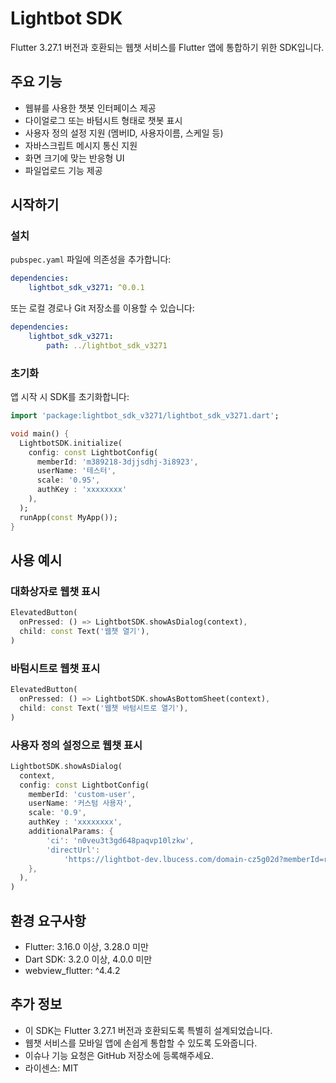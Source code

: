 <!--
This README describes the package. If you publish this package to pub.dev,
this README's contents appear on the landing page for your package.

For information about how to write a good package README, see the guide for
[writing package pages](https://dart.dev/tools/pub/writing-package-pages).

For general information about developing packages, see the Dart guide for
[creating packages](https://dart.dev/guides/libraries/create-packages)
and the Flutter guide for
[developing packages and plugins](https://flutter.dev/to/develop-packages).
-->

# Lightbot SDK

Flutter 3.27.1 버전과 호환되는 웹챗 서비스를 Flutter 앱에 통합하기 위한 SDK입니다.

## 주요 기능

-   웹뷰를 사용한 챗봇 인터페이스 제공
-   다이얼로그 또는 바텀시트 형태로 챗봇 표시
-   사용자 정의 설정 지원 (멤버ID, 사용자이름, 스케일 등)
-   자바스크립트 메시지 통신 지원
-   화면 크기에 맞는 반응형 UI
-   파일업로드 기능 제공 

## 시작하기

### 설치

`pubspec.yaml` 파일에 의존성을 추가합니다:

```yaml
dependencies:
    lightbot_sdk_v3271: ^0.0.1
```

또는 로컬 경로나 Git 저장소를 이용할 수 있습니다:

```yaml
dependencies:
    lightbot_sdk_v3271:
        path: ../lightbot_sdk_v3271
```

### 초기화

앱 시작 시 SDK를 초기화합니다:

```dart
import 'package:lightbot_sdk_v3271/lightbot_sdk_v3271.dart';

void main() {
  LightbotSDK.initialize(
    config: const LightbotConfig(
      memberId: 'm389218-3djjsdhj-3i8923',
      userName: '테스터',
      scale: '0.95',
      authKey : 'xxxxxxxx'
    ),
  );
  runApp(const MyApp());
}
```

## 사용 예시

### 대화상자로 웹챗 표시

```dart
ElevatedButton(
  onPressed: () => LightbotSDK.showAsDialog(context),
  child: const Text('웹챗 열기'),
)
```

### 바텀시트로 웹챗 표시

```dart
ElevatedButton(
  onPressed: () => LightbotSDK.showAsBottomSheet(context),
  child: const Text('웹챗 바텀시트로 열기'),
)
```

### 사용자 정의 설정으로 웹챗 표시

```dart
LightbotSDK.showAsDialog(
  context,
  config: const LightbotConfig(
    memberId: 'custom-user',
    userName: '커스텀 사용자',
    scale: '0.9',
    authKey : 'xxxxxxxx',
    additionalParams: {
        'ci': 'n0veu3t3gd648paqvp10lzkw',
        'directUrl':
            'https://lightbot-dev.lbucess.com/domain-cz5g02d?memberId=r1111&ci=n0veu3t3gd648paqvp10lzkw',
    },
  ),
)
```

## 환경 요구사항

-   Flutter: 3.16.0 이상, 3.28.0 미만
-   Dart SDK: 3.2.0 이상, 4.0.0 미만
-   webview_flutter: ^4.4.2

## 추가 정보

-   이 SDK는 Flutter 3.27.1 버전과 호환되도록 특별히 설계되었습니다.
-   웹챗 서비스를 모바일 앱에 손쉽게 통합할 수 있도록 도와줍니다.
-   이슈나 기능 요청은 GitHub 저장소에 등록해주세요.
-   라이센스: MIT
